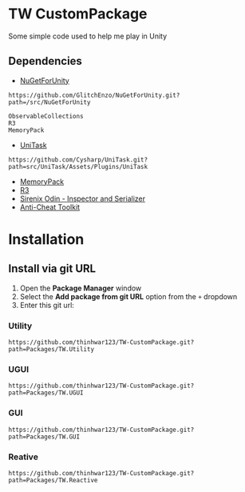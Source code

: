 # TW CustomPackage
Some simple code used to help me play in Unity

## Dependencies
- [NuGetForUnity](https://github.com/GlitchEnzo/NuGetForUnity)
```
https://github.com/GlitchEnzo/NuGetForUnity.git?path=/src/NuGetForUnity
```
```
ObservableCollections
R3
MemoryPack
```
- [UniTask](https://github.com/Cysharp/UniTask)
```
https://github.com/Cysharp/UniTask.git?path=src/UniTask/Assets/Plugins/UniTask
```
- [MemoryPack](https://github.com/Cysharp/MemoryPack)
- [R3](https://github.com/Cysharp/R3)
- [Sirenix Odin - Inspector and Serializer](https://assetstore.unity.com/packages/tools/utilities/odin-inspector-and-serializer-89041)
- [Anti-Cheat Toolkit](https://assetstore.unity.com/packages/tools/utilities/anti-cheat-toolkit-2023-202695)

# Installation
## Install via git URL
1. Open the **Package Manager** window
2. Select the **Add package from git URL** option from the `+` dropdown
3. Enter this git url:

### Utility
```
https://github.com/thinhwar123/TW-CustomPackage.git?path=Packages/TW.Utility
```
### UGUI
```
https://github.com/thinhwar123/TW-CustomPackage.git?path=Packages/TW.UGUI
```
### GUI
```
https://github.com/thinhwar123/TW-CustomPackage.git?path=Packages/TW.GUI
```
### Reative
```
https://github.com/thinhwar123/TW-CustomPackage.git?path=Packages/TW.Reactive
```
